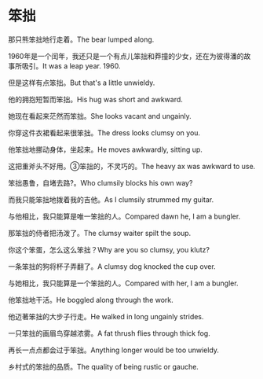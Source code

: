 # 笨拙

<p><span class="chinese">那只熊笨拙地行走着。</span><span class="english">The bear lumped along.</span></p>

<p><span class="chinese">1960年是一个闰年，我还只是一个有点儿笨拙和莽撞的少女，还在为彼得潘的故事所吸引。</span><span class="english">It was a leap year. 1960.</span></p>

<p><span class="chinese">但是这样有点笨拙。</span><span class="english">But that's a little unwieldy.</span></p>

<p><span class="chinese">他的拥抱短暂而笨拙。</span><span class="english">His hug was short and awkward.</span></p>

<p><span class="chinese">她现在看起来茫然而笨拙。</span><span class="english">She looks vacant and ungainly.</span></p>

<p><span class="chinese">你穿这件衣裙看起来很笨拙。</span><span class="english">The dress looks clumsy on you.</span></p>

<p><span class="chinese">他笨拙地挪动身体，坐起来。</span><span class="english">He moves awkwardly, sitting up.</span></p>

<p><span class="chinese">这把重斧头不好用。③笨拙的，不灵巧的。</span><span class="english">The heavy ax was awkward to use.</span></p>

<p><span class="chinese">笨拙愚鲁，自堵去路?。</span><span class="english">Who clumsily blocks his own way?</span></p>

<p><span class="chinese">而我只能笨拙地拨着我的吉他。</span><span class="english">As I clumsily strummed my guitar.</span></p>

<p><span class="chinese">与他相比，我只能算是唯一笨拙的人。</span><span class="english">Compared dawn he, I am a bungler.</span></p>

<p><span class="chinese">那笨拙的侍者把汤泼了。</span><span class="english">The clumsy waiter spilt the soup.</span></p>

<p><span class="chinese">你这个笨蛋，怎么这么笨拙？</span><span class="english">Why are you so clumsy, you klutz?</span></p>

<p><span class="chinese">一条笨拙的狗将杯子弄翻了。</span><span class="english">A clumsy dog knocked the cup over.</span></p>

<p><span class="chinese">与她相比，我只能算是一个笨拙的人。</span><span class="english">Compared with her, I am a bungler.</span></p>

<p><span class="chinese">他笨拙地干活。</span><span class="english">He boggled along through the work.</span></p>

<p><span class="chinese">他迈著笨拙的大步子行走。</span><span class="english">He walked in long ungainly strides.</span></p>

<p><span class="chinese">一只笨拙的画眉鸟穿越浓雾。</span><span class="english">A fat thrush flies through thick fog.</span></p>

<p><span class="chinese">再长一点点都会过于笨拙。</span><span class="english">Anything longer would be too unwieldy.</span></p>

<p><span class="chinese">乡村式的笨拙的品质。</span><span class="english">The quality of being rustic or gauche.</span></p>

